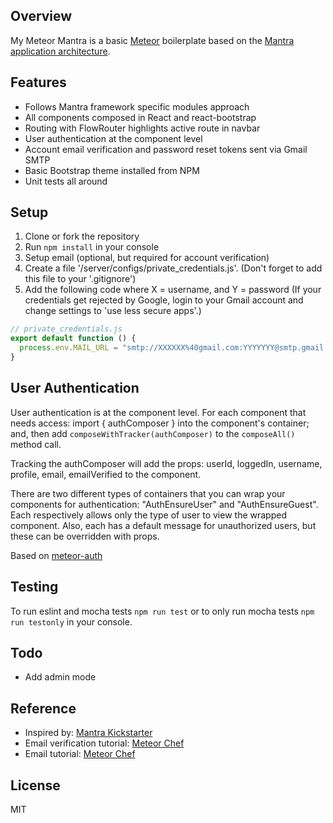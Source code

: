 ## Overview
My Meteor Mantra is a basic [Meteor](https://www.meteor.com) boilerplate based on the [Mantra application architecture](https://github.com/kadirahq/mantra).

## Features
* Follows Mantra framework specific modules approach
* All components composed in React and react-bootstrap
* Routing with FlowRouter highlights active route in navbar
* User authentication at the component level
* Account email verification and password reset tokens sent via Gmail SMTP
* Basic Bootstrap theme installed from NPM
* Unit tests all around

## Setup
1. Clone or fork the repository
2. Run `npm install` in your console
3. Setup email (optional, but required for account verification)
  1. Create a file '/server/configs/private_credentials.js'. (Don't forget to add this file to your '.gitignore')
  2. Add the following code where X = username, and Y = password (If your credentials get rejected by Google, login to your Gmail account and change settings to 'use less secure apps'.)
  ```javascript
  // private_credentials.js
  export default function () {
    process.env.MAIL_URL = "smtp://XXXXXX%40gmail.com:YYYYYYY@smtp.gmail.com:465/"
  }
  ```

## User Authentication
User authentication is at the component level. For each component that needs access: import { authComposer } into the component's container; and, then add `composeWithTracker(authComposer)` to the `composeAll()` method call.

Tracking the authComposer will add the props: userId, loggedIn, username, profile, email, emailVerified to the component.

There are two different types of containers that you can wrap your components for authentication: "AuthEnsureUser" and "AuthEnsureGuest". Each respectively allows only the type of user to view the wrapped component. Also, each has a default message for unauthorized users, but these can be overridden with props.

Based on [meteor-auth](https://github.com/remotebase/meteor-auth)

## Testing
To run eslint and mocha tests `npm run test` or to only run mocha tests `npm run testonly` in your console.

## Todo
* Add admin mode

## Reference
* Inspired by: [Mantra Kickstarter](https://github.com/mantrajs/meteor-mantra-kickstarter)
* Email verification tutorial: [Meteor Chef](https://themeteorchef.com/snippets/sign-up-with-email-verification/)
* Email tutorial: [Meteor Chef](https://themeteorchef.com/snippets/using-the-email-package/#tmc-configuration)

## License
MIT
